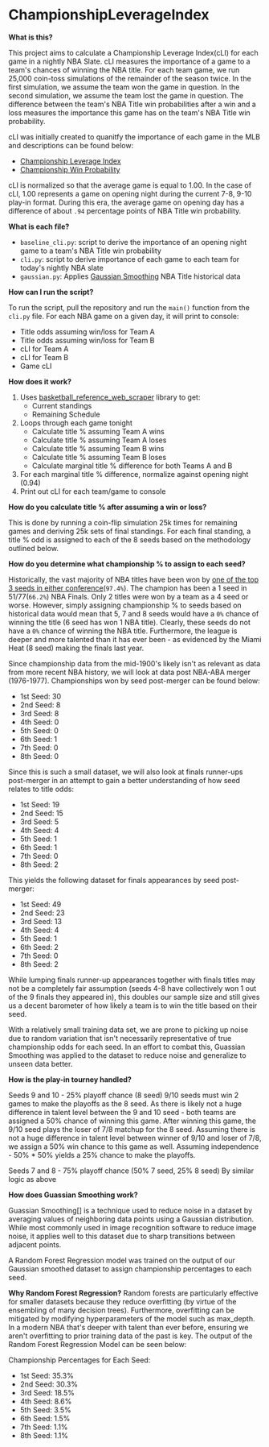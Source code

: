 # ChampionshipLeverageIndex

**What is this?**

This project aims to calculate a Championship Leverage Index(cLI) for each game in a nightly NBA Slate.  cLI measures the importance of a game to a team's chances of winning the NBA title. For each team game, we run 25,000 coin-toss simulations of the remainder of the season twice. In the first simulation, we assume the team won the game in question. In the second simulation, we assume the team lost the game in question. The difference between the team's NBA Title win probabilities after a win and a loss measures the importance this game has on the team's NBA Title win probability.

cLI was initially created to quanitfy the importance of each game in the MLB and descriptions can be found below: 
- [Championship Leverage Index](https://www.baseball-reference.com/about/wpa.shtml#:~:text=While%20Leverage%20Index%20(LI)%20measures,of%20winning%20the%20World%20Series.)
- [Championship Win Probability](https://www.sports-reference.com/blog/2020/09/__trashed-2/)

cLI is normalized so that the average game is equal to 1.00.  In the case of cLI, 1.00 represents a game on opening night during the current 7-8, 9-10 play-in format. During this era, the average game on opening day has a difference of about `.94` percentage points of NBA Title win probability.

**What is each file?**

- `baseline_cli.py`: script to derive the importance of an opening night game to a team's NBA Title win probability
- `cli.py`: script to derive importance of each game to each team for today's nightly NBA slate
- `gaussian.py`: Applies [Gaussian Smoothing]() NBA Title historical data 

**How can I run the script?**

To run the script, pull the repository and run the `main()` function from the `cli.py` file. For each NBA game on a given day, it will print to console:
- Title odds assuming win/loss for Team A
- Title odds assuming win/loss for Team B
- cLI for Team A
- cLI for Team B
- Game cLI

**How does it work?**

1. Uses [basketball_reference_web_scraper](https://pypi.org/project/basketball_reference_web_scraper/) library to get:
   - Current standings
   - Remaining Schedule
2. Loops through each game tonight
   - Calculate title % assuming Team A wins
   - Calculate title % assuming Team A loses
   - Calculate title % assuming Team B wins
   - Calculate title % assuming Team B loses
   - Calculate marginal title % difference for both Teams A and B
3. For each marginal title % difference, normalize against opening night (0.94)
4. Print out cLI for each team/game to console

**How do you calculate title % after assuming a win or loss?**

This is done by running a coin-flip simulation 25k times for remaining games and deriving 25k sets of final standings. For each final standing, a title % odd is assigned to each of the 8 seeds based on the methodology outlined below. 

**How do you determine what championship % to assign to each seed?**

Historically, the vast majority of NBA titles have been won by [one of the top 3 seeds in either conference](https://www.landofbasketball.com/championships/champions_by_seed.htm)(`97.4%`). The champion has been a 1 seed in 51/77(`66.2%`) NBA Finals. Only 2 titles were won by a team as a 4 seed or worse. However, simply assigning championship % to seeds based on historical data would mean that 5, 7 and 8 seeds would have a `0%` chance of winning the title (6 seed has won 1 NBA title). Clearly, these seeds do not have a `0%` chance of winning the NBA title. Furthermore, the league is deeper and more talented than it has ever been - as evidenced by the Miami Heat (8 seed) making the finals last year. 

Since championship data from the mid-1900's likely isn't as relevant as data from more recent NBA history, we will look at data post NBA-ABA merger (1976-1977). Championships won by seed post-merger can be found below: 

- 1st Seed: 30 
- 2nd Seed: 8 
- 3rd Seed: 8 
- 4th Seed: 0 
- 5th Seed: 0 
- 6th Seed: 1 
- 7th Seed: 0 
- 8th Seed: 0 

Since this is such a small dataset, we will also look at finals runner-ups post-merger in an attempt to gain a better understanding of how seed relates to title odds: 
- 1st Seed: 19 
- 2nd Seed: 15 
- 3rd Seed: 5 
- 4th Seed: 4  
- 5th Seed: 1 
- 6th Seed: 1 
- 7th Seed: 0 
- 8th Seed: 2 

This yields the following dataset for finals appearances by seed post-merger: 
- 1st Seed: 49
- 2nd Seed: 23
- 3rd Seed: 13
- 4th Seed: 4  
- 5th Seed: 1 
- 6th Seed: 2 
- 7th Seed: 0 
- 8th Seed: 2 

While lumping finals runner-up appearances together with finals titles may not be a completely fair assumption (seeds 4-8 have collectively won 1 out of the 9 finals they appeared in), this doubles our sample size and still gives us a decent barometer of how likely a team is to win the title based on their seed. 

With a relatively small training data set, we are prone to picking up noise due to random variation that isn't necessarily representative of true championship odds for each seed. In an effort to combat this, Guassian Smoothing was applied to the dataset to reduce noise and generalize to unseen data better.  

**How is the play-in tourney handled?**

Seeds 9 and 10 - 25% playoff chance (8 seed)
9/10 seeds must win 2 games to make the playoffs as the 8 seed. As there is likely not a huge difference in talent level between the 9 and 10 seed - both teams are assigned a 50% chance of winning this game. After winning this game, the 9/10 seed plays the loser of 7/8 matchup for the 8 seed. Assuming there is not a huge difference in talent level between winner of 9/10 and loser of 7/8, we assign a 50% win chance to this game as well. Assuming independence - 50% * 50% yields a 25% chance to make the playoffs. 

Seeds 7 and 8 - 75% playoff chance (50% 7 seed, 25% 8 seed) 
By similar logic as above 

**How does Guassian Smoothing work?**

Guassian Smoothing[] is a technique used to reduce noise in a dataset by averaging values of neighboring data points using a Gaussian distribution. While most commonly used in image recognition software to reduce image noise, it applies well to this dataset due to sharp transitions between adjacent points. 

A Random Forest Regression model was trained on the output of our Gaussian smoothed dataset to assign championship percentages to each seed. 

**Why Random Forest Regression?**
Random forests are particularly effective for smaller datasets because they reduce overfitting (by virtue of the ensembling of many decision trees). Furthermore, overfitting can be mitigated by modifying hyperparameters of the model such as max_depth. In a modern NBA that's deeper with talent than ever before, ensuring we aren't overfitting to prior training data of the past is key. The output of the Random Forest Regression Model can be seen below: 

Championship Percentages for Each Seed:
- 1st Seed: 35.3%
- 2nd Seed: 30.3%
- 3rd Seed: 18.5%
- 4th Seed: 8.6%
- 5th Seed: 3.5%
- 6th Seed: 1.5%
- 7th Seed: 1.1%
- 8th Seed: 1.1%






